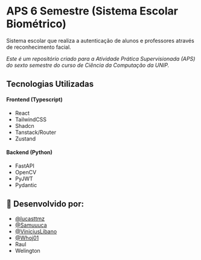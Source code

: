 # APS 6 Semestre (Sistema Escolar Biométrico)

Sistema escolar que realiza a autenticação de alunos e professores através de reconhecimento facial.

*Este é um repositório criado para a Atividade Prática Supervisionada (APS) do sexto semestre do curso de Ciência da Computação da UNIP.*

## Tecnologias Utilizadas
#### Frontend (Typescript)
- React
- TailwindCSS
- Shadcn
- Tanstack/Router
- Zustand

#### Backend (Python)
- FastAPI
- OpenCV
- PyJWT
- Pydantic

## 🔧 Desenvolvido por:

- [@lucasttmz](https://github.com/lucasttmz/)
- [@Samuuuca](https://github.com/Samuuuca/)
- [@ViniciusLibano](https://github.com/ViniciusLibano/)
- [@Whoj01](https://github.com/Whoj01/)
- Raul
- Welington
